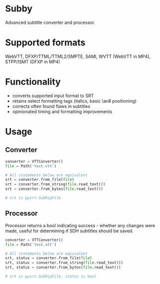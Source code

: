 # Subby
Advanced subtitle converter and processor.

# Supported formats
WebVTT, DFXP/TTML/TTML2/SMPTE, SAMI, WVTT (WebVTT in MP4), STPP/ISMT (DFXP in MP4)

# Functionality
- converts supported input format to SRT
- retains select formatting tags (italics, basic \an8 positioning)
- corrects often found flaws in subtitles
- opinionated timing and formatting improvements

# Usage
## Converter
```py
converter = VTTConverter()
file = Path('test.vtt')

# All statements below are equivalent
srt = converter.from_file(file)
srt = converter.from_string(file.read_text())
srt = converter.from_bytes(file.read_text())

# srt is pysrt.SubRipFile
```

## Processor
Processor returns a bool indicating success - whether any changes were made, useful for determining if SDH subtitles should be saved.

```py
converter = VTTConverter()
file = Path('test.vtt')

# All statements below are equivalent
srt, status = converter.from_file(file)
srt, status = converter.from_string(file.read_text())
srt, status = converter.from_bytes(file.read_text())

# srt is pysrt.SubRipFile, status is bool
```

